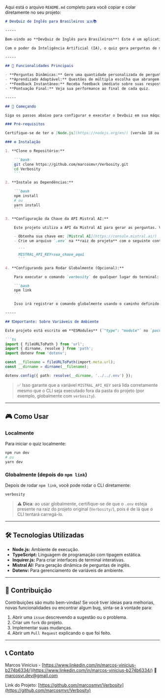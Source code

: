 Aqui está o arquivo `README.md` completo para você copiar e colar diretamente no seu projeto:

````md
# DevQuiz de Inglês para Brasileiros 🇧🇷📚

-----

Bem-vindo ao **DevQuiz de Inglês para Brasileiros**! Este é um aplicativo de linha de comando (CLI) interativo projetado para ajudar desenvolvedores e entusiastas da tecnologia no Brasil a praticar e aprimorar suas habilidades em inglês.

Com o poder da Inteligência Artificial (IA), o quiz gera perguntas de múltipla escolha dinamicamente, abordando diversos tópicos de gramática e vocabulário, garantindo uma experiência de aprendizado sempre nova e relevante.

-----

## 🌟 Funcionalidades Principais

- **Perguntas Dinâmicas:** Gere uma quantidade personalizada de perguntas de inglês a cada sessão, com base em diversos tópicos.
- **Aprendizado Adaptável:** Questões de múltipla escolha que abrangem gramática, vocabulário, _phrasal verbs_ e mais.
- **Feedback Instantâneo:** Receba feedback imediato sobre suas respostas, com a indicação da resposta correta em caso de erro.
- **Pontuação Final:** Veja sua performance ao final de cada quiz.

-----

## 🚀 Começando

Siga os passos abaixo para configurar e executar o DevQuiz em sua máquina.

### Pré-requisitos

Certifique-se de ter o [Node.js](https://nodejs.org/en/) (versão 18 ou superior recomendada) e o [npm](https://www.npmjs.com/) (ou [Yarn](https://yarnpkg.com/)) instalados.

### ⚙️ Instalação

1. **Clone o Repositório:**

    ```bash
    git clone https://github.com/marcosmvr/Verbosity.git
    cd Verbosity
    ```

2. **Instale as Dependências:**

    ```bash
    npm install
    # ou
    yarn install
    ```

3. **Configuração da Chave da API Mistral AI:**

    Este projeto utiliza a API da Mistral AI para gerar as perguntas. Você precisará de uma chave de API:

    - Obtenha sua chave em: [Mistral AI](https://console.mistral.ai/)
    - Crie um arquivo `.env` na **raiz do projeto** com o seguinte conteúdo:

      ```
      MISTRAL_API_KEY=sua_chave_aqui
      ```

4. **Configurando para Rodar Globalmente (Opcional):**

    Para executar o comando `verbosity` de qualquer lugar do terminal:

    ```bash
    npm link
    ```

    Isso irá registrar o comando globalmente usando o caminho definido em `bin` no `package.json`.

-----

## ❗Importante: Sobre Variáveis de Ambiente

Este projeto está escrito em **ESModules** (`"type": "module"` no `package.json`), por isso o uso de `__dirname` foi adaptado da seguinte forma para carregar corretamente o `.env`, mesmo fora da raiz do projeto:

```ts
import { fileURLToPath } from 'url';
import { dirname, resolve } from 'path';
import dotenv from 'dotenv';

const __filename = fileURLToPath(import.meta.url);
const __dirname = dirname(__filename);

dotenv.config({ path: resolve(__dirname, '../../.env') });
````

> ✅ Isso garante que a variável `MISTRAL_API_KEY` será lida corretamente mesmo que o CLI seja executado fora da pasta do projeto (por exemplo, globalmente com `verbosity`).

---

## 🎮 Como Usar

### Localmente

Para iniciar o quiz localmente:

```bash
npm run dev
# ou
yarn dev
```

### Globalmente (depois do `npm link`)

Depois de rodar `npm link`, você pode rodar o CLI diretamente:

```bash
verbosity
```

> ⚠️ **Dica**: ao usar globalmente, certifique-se de que o `.env` esteja presente na raiz do projeto original (`Verbosity/`), pois é de lá que o CLI tentará carregá-lo.

---

## 🛠️ Tecnologias Utilizadas

* **Node.js:** Ambiente de execução.
* **TypeScript:** Linguagem de programação com tipagem estática.
* **Inquirer.js:** Para criar interfaces de terminal interativas.
* **Mistral AI:** Para geração dinâmica de perguntas de inglês.
* **Dotenv:** Para gerenciamento de variáveis de ambiente.

---

## 🤝 Contribuição

Contribuições são muito bem-vindas! Se você tiver ideias para melhorias, novas funcionalidades ou encontrar algum bug, sinta-se à vontade para:

1. Abrir uma `issue` descrevendo a sugestão ou o problema.
2. Criar um `fork` do projeto.
3. Implementar suas mudanças.
4. Abrir um `Pull Request` explicando o que foi feito.

---

## 📞 Contato

Marcos Vinicius - [https://www.linkedin.com/in/marcos-vinicius-b274b6334/](https://www.linkedin.com/in/marcos-vinicius-b274b6334/)
📧 [marcosvr.dev@gmail.com](mailto:marcosvr.dev@gmail.com)

Link do Projeto: [https://github.com/marcosmvr/Verbosity](https://github.com/marcosmvr/Verbosity)

```

